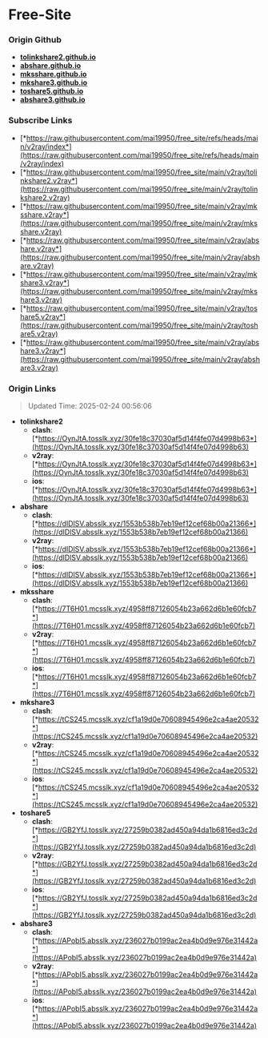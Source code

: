 # Free-Site

### Origin Github

- [**tolinkshare2.github.io**](https://github.com/tolinkshare2/tolinkshare2.github.io)
- [**abshare.github.io**](https://github.com/abshare/abshare.github.io)
- [**mksshare.github.io**](https://github.com/mksshare/mksshare.github.io)
- [**mkshare3.github.io**](https://github.com/mkshare3/mkshare3.github.io)
- [**toshare5.github.io**](https://github.com/toshare5/toshare5.github.io)
- [**abshare3.github.io**](https://github.com/abshare3/abshare3.github.io)

### Subscribe Links

- [*https://raw.githubusercontent.com/mai19950/free_site/refs/heads/main/v2ray/index*](https://raw.githubusercontent.com/mai19950/free_site/refs/heads/main/v2ray/index)
- [*https://raw.githubusercontent.com/mai19950/free_site/main/v2ray/tolinkshare2.v2ray*](https://raw.githubusercontent.com/mai19950/free_site/main/v2ray/tolinkshare2.v2ray)
- [*https://raw.githubusercontent.com/mai19950/free_site/main/v2ray/mksshare.v2ray*](https://raw.githubusercontent.com/mai19950/free_site/main/v2ray/mksshare.v2ray)
- [*https://raw.githubusercontent.com/mai19950/free_site/main/v2ray/abshare.v2ray*](https://raw.githubusercontent.com/mai19950/free_site/main/v2ray/abshare.v2ray)
- [*https://raw.githubusercontent.com/mai19950/free_site/main/v2ray/mkshare3.v2ray*](https://raw.githubusercontent.com/mai19950/free_site/main/v2ray/mkshare3.v2ray)
- [*https://raw.githubusercontent.com/mai19950/free_site/main/v2ray/toshare5.v2ray*](https://raw.githubusercontent.com/mai19950/free_site/main/v2ray/toshare5.v2ray)
- [*https://raw.githubusercontent.com/mai19950/free_site/main/v2ray/abshare3.v2ray*](https://raw.githubusercontent.com/mai19950/free_site/main/v2ray/abshare3.v2ray)

### Origin Links

> Updated Time: 2025-02-24 00:56:06

- **tolinkshare2**
  - **clash**: [*https://OynJtA.tosslk.xyz/30fe18c37030af5d14f4fe07d4998b63*](https://OynJtA.tosslk.xyz/30fe18c37030af5d14f4fe07d4998b63)
  - **v2ray**: [*https://OynJtA.tosslk.xyz/30fe18c37030af5d14f4fe07d4998b63*](https://OynJtA.tosslk.xyz/30fe18c37030af5d14f4fe07d4998b63)
  - **ios**: [*https://OynJtA.tosslk.xyz/30fe18c37030af5d14f4fe07d4998b63*](https://OynJtA.tosslk.xyz/30fe18c37030af5d14f4fe07d4998b63)
- **abshare**
  - **clash**: [*https://dIDlSV.absslk.xyz/1553b538b7eb19ef12cef68b00a21366*](https://dIDlSV.absslk.xyz/1553b538b7eb19ef12cef68b00a21366)
  - **v2ray**: [*https://dIDlSV.absslk.xyz/1553b538b7eb19ef12cef68b00a21366*](https://dIDlSV.absslk.xyz/1553b538b7eb19ef12cef68b00a21366)
  - **ios**: [*https://dIDlSV.absslk.xyz/1553b538b7eb19ef12cef68b00a21366*](https://dIDlSV.absslk.xyz/1553b538b7eb19ef12cef68b00a21366)
- **mksshare**
  - **clash**: [*https://7T6H01.mcsslk.xyz/4958ff87126054b23a662d6b1e60fcb7*](https://7T6H01.mcsslk.xyz/4958ff87126054b23a662d6b1e60fcb7)
  - **v2ray**: [*https://7T6H01.mcsslk.xyz/4958ff87126054b23a662d6b1e60fcb7*](https://7T6H01.mcsslk.xyz/4958ff87126054b23a662d6b1e60fcb7)
  - **ios**: [*https://7T6H01.mcsslk.xyz/4958ff87126054b23a662d6b1e60fcb7*](https://7T6H01.mcsslk.xyz/4958ff87126054b23a662d6b1e60fcb7)
- **mkshare3**
  - **clash**: [*https://tCS245.mcsslk.xyz/cf1a19d0e70608945496e2ca4ae20532*](https://tCS245.mcsslk.xyz/cf1a19d0e70608945496e2ca4ae20532)
  - **v2ray**: [*https://tCS245.mcsslk.xyz/cf1a19d0e70608945496e2ca4ae20532*](https://tCS245.mcsslk.xyz/cf1a19d0e70608945496e2ca4ae20532)
  - **ios**: [*https://tCS245.mcsslk.xyz/cf1a19d0e70608945496e2ca4ae20532*](https://tCS245.mcsslk.xyz/cf1a19d0e70608945496e2ca4ae20532)
- **toshare5**
  - **clash**: [*https://GB2YfJ.tosslk.xyz/27259b0382ad450a94da1b6816ed3c2d*](https://GB2YfJ.tosslk.xyz/27259b0382ad450a94da1b6816ed3c2d)
  - **v2ray**: [*https://GB2YfJ.tosslk.xyz/27259b0382ad450a94da1b6816ed3c2d*](https://GB2YfJ.tosslk.xyz/27259b0382ad450a94da1b6816ed3c2d)
  - **ios**: [*https://GB2YfJ.tosslk.xyz/27259b0382ad450a94da1b6816ed3c2d*](https://GB2YfJ.tosslk.xyz/27259b0382ad450a94da1b6816ed3c2d)
- **abshare3**
  - **clash**: [*https://APobI5.absslk.xyz/236027b0199ac2ea4b0d9e976e31442a*](https://APobI5.absslk.xyz/236027b0199ac2ea4b0d9e976e31442a)
  - **v2ray**: [*https://APobI5.absslk.xyz/236027b0199ac2ea4b0d9e976e31442a*](https://APobI5.absslk.xyz/236027b0199ac2ea4b0d9e976e31442a)
  - **ios**: [*https://APobI5.absslk.xyz/236027b0199ac2ea4b0d9e976e31442a*](https://APobI5.absslk.xyz/236027b0199ac2ea4b0d9e976e31442a)
